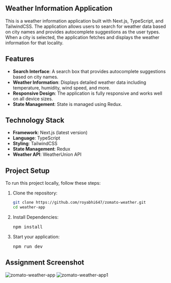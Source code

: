 ## Weather Information Application

This is a weather information application built with Next.js, TypeScript, and TailwindCSS. The application allows users to search for weather data based on city names and provides autocomplete suggestions as the user types. When a city is selected, the application fetches and displays the weather information for that locality.

## Features

- **Search Interface**: A search box that provides autocomplete suggestions based on city names.
- **Weather Information**: Displays detailed weather data including temperature, humidity, wind speed, and more.
- **Responsive Design**: The application is fully responsive and works well on all device sizes.
- **State Management**: State is managed using Redux.

## Technology Stack

- **Framework**: Next.js (latest version)
- **Language**: TypeScript
- **Styling**: TailwindCSS
- **State Management**: Redux
- **Weather API**: WeatherUnion API

## Project Setup

To run this project locally, follow these steps:

1. Clone the repository:

   ```bash
   git clone https://github.com/royabhi647/zomato-weather.git
   cd weather-app
   ```

2. Install Dependencies:
   <pre>npm install</pre>

3. Start your application:
   <pre>npm run dev</pre>

## Assignment Screenshot

![zomato-weather-app](https://github.com/user-attachments/assets/8ce19664-b4e4-4140-a00d-79d793d979bf)
![zomato-weather-app1](https://github.com/user-attachments/assets/2d715e8f-eb3c-4669-9db1-050dffd6320a)
